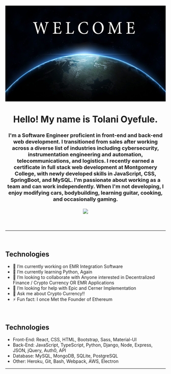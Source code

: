 <img align="center" src="welcome.webp" alt="welcome"
	title="welcome banner" width="1000" height="300" />

<h1 align="center">
Hello! My name is Tolani Oyefule.
</h1>
<h3 align="center" style="margin-bottom:10px">I'm a Software Engineer proficient in front-end and back-end web development. I transitioned from sales after working across a diverse list of industries including cybersecurity, instrumentation engineering and automation, telecommunications, and logistics. I recently earned a certificate in full stack web development at Montgomery College, with newly developed skills in JavaScript, CSS, SpringBoot, and MySQL. I'm passionate about working as a team and can work independently. When I'm not developing, I enjoy modifying cars, bodybuilding, learning guitar, cooking, and occasionally gaming.</h4>
<div align="center">
  <h4>
    </a>
    <a href="https://github-readme-stats.vercel.app/api?username=toyefule&show_icons=true&theme=radical"><img src="https://github-readme-stats.vercel.app/api?username=toyefule&show_icons=true&theme=radical"/></a>
</h4>
<br>
</div>

<hr>

<br>

## Technologies

<ul>
<li> 🔭 I’m currently working on EMR Integration Software
<li> 🌱 I’m currently learning Python, Again
<li> 👯 I’m looking to collaborate with Anyone interested in Decentralized Finance / Crypto Currency OR EMR Applications
<li> 🤔 I’m looking for help with Epic and Cerner Implementation
<li> 💬 Ask me about Crypto Currency!!
<li> ⚡ Fun fact: I once Met the Founder of Ethereum
</ul>

<br>

## Technologies

<ul>
<li>Front-End: React, CSS, HTML, Bootstrap, Sass, Material-UI</li>
<li>Back-End: JavaScript, TypeScript, Python, Django, Node, Express, JSON, jQuery, Auth0, API</li>
<li>Database: MySQL, MongoDB, SQLite, PostgreSQL</li>
<li>Other: Heroku, Git, Bash, Webpack, AWS, Electron</li>
</ul>

<hr>


